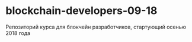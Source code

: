 # blockchain-developers-09-18
Репозиторий курса для блокчейн разработчиков, стартующий осенью 2018 года
